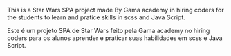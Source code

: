 This is a Star Wars SPA project made By Gama academy in hiring coders for the students to learn and pratice skills in scss and Java Script.

Este é um projeto SPA de  Star Wars feito pela Gama academy no hiring coders para os alunos aprender e praticar suas habilidades em scss e Java Script.
